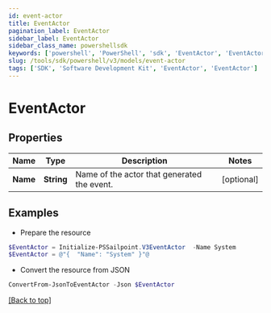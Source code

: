 ```yaml
---
id: event-actor
title: EventActor
pagination_label: EventActor
sidebar_label: EventActor
sidebar_class_name: powershellsdk
keywords: ['powershell', 'PowerShell', 'sdk', 'EventActor', 'EventActor'] 
slug: /tools/sdk/powershell/v3/models/event-actor
tags: ['SDK', 'Software Development Kit', 'EventActor', 'EventActor']
---
```



# EventActor

## Properties

Name | Type | Description | Notes
------------ | ------------- | ------------- | -------------
**Name** | **String** | Name of the actor that generated the event. | [optional] 

## Examples

- Prepare the resource
```powershell
$EventActor = Initialize-PSSailpoint.V3EventActor  -Name System
$EventActor = @"{  "Name": "System" }"@
```

- Convert the resource from JSON
```powershell
ConvertFrom-JsonToEventActor -Json $EventActor
```


[[Back to top]](#) 

